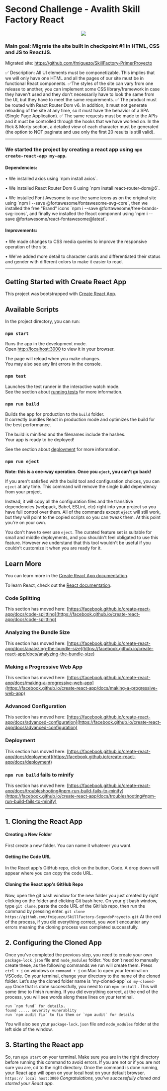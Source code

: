 # Second Challenge - Avalith Skill Factory React

<p align="center">
  <img src="https://github.com/fmiguezo/SkillFactory-PrimerProyecto/blob/master/img/gifreadme.gif">
</p>

### Main goal: Migrate the site built in checkpoint #1 in HTML, CSS and JS to ReactJS.

Migrated site: https://github.com/fmiguezo/SkillFactory-PrimerProyecto

:white_check_mark: Description: All UI elements must be componetizable. This implies that we will only have one HTML and all the pages of our site must be in functional React components.
:white_check_mark:The styles of the site can vary from one release to another, you can implement some CSS library/framework in case they haven't used and they don't necessarily have to look the same from the UI, but they have to meet the same requirements.
:white_check_mark: The product must be routed with React Router Dom v6. In addition, it must not generate reloading of the site at any time, so it must have the behavior of a SPA (Single Page Application).
:white_check_mark: The same requests must be made to the APIs and it must be controlled through the hooks that we have worked on.
In the Rick & Morty section, a detailed view of each character must be generated (the option to NOT paginate and use only the first 20 results is still valid).

<hr>

### We started the project by creating a react app using `npx create-react-app my-app`.

#### Dependencies:

<p>• We installed axios using `npm install axios`.</p>
<p>• We installed React Router Dom 6 using `npm install react-router-dom@6`.</p>
<p>• We installed Font Awesome to use the same icons as on the original site using `npm i --save @fortawesome/fontawesome-svg-core`, then we installed the free "Brand" icons `npm i --save @fortawesome/free-brands-svg-icons`, and finally we installed the React component using `npm i --save @fortawesome/react-fontawesome@latest`.</p>

#### Improvements:

<p>• We made changes to CSS media queries to improve the responsive operation of the site.</p>
<p>• We've added more detail to character cards and differentiated their status and gender with different colors to make it easier to read.</p>

<hr>

## Getting Started with Create React App

This project was bootstrapped with [Create React App](https://github.com/facebook/create-react-app).

## Available Scripts

In the project directory, you can run:

### `npm start`

Runs the app in the development mode.\
Open [http://localhost:3000](http://localhost:3000) to view it in your browser.

The page will reload when you make changes.\
You may also see any lint errors in the console.

### `npm test`

Launches the test runner in the interactive watch mode.\
See the section about [running tests](https://facebook.github.io/create-react-app/docs/running-tests) for more information.

### `npm run build`

Builds the app for production to the `build` folder.\
It correctly bundles React in production mode and optimizes the build for the best performance.

The build is minified and the filenames include the hashes.\
Your app is ready to be deployed!

See the section about [deployment](https://facebook.github.io/create-react-app/docs/deployment) for more information.

### `npm run eject`

**Note: this is a one-way operation. Once you `eject`, you can't go back!**

If you aren't satisfied with the build tool and configuration choices, you can `eject` at any time. This command will remove the single build dependency from your project.

Instead, it will copy all the configuration files and the transitive dependencies (webpack, Babel, ESLint, etc) right into your project so you have full control over them. All of the commands except `eject` will still work, but they will point to the copied scripts so you can tweak them. At this point you're on your own.

You don't have to ever use `eject`. The curated feature set is suitable for small and middle deployments, and you shouldn't feel obligated to use this feature. However we understand that this tool wouldn't be useful if you couldn't customize it when you are ready for it.

## Learn More

You can learn more in the [Create React App documentation](https://facebook.github.io/create-react-app/docs/getting-started).

To learn React, check out the [React documentation](https://reactjs.org/).

### Code Splitting

This section has moved here: [https://facebook.github.io/create-react-app/docs/code-splitting](https://facebook.github.io/create-react-app/docs/code-splitting)

### Analyzing the Bundle Size

This section has moved here: [https://facebook.github.io/create-react-app/docs/analyzing-the-bundle-size](https://facebook.github.io/create-react-app/docs/analyzing-the-bundle-size)

### Making a Progressive Web App

This section has moved here: [https://facebook.github.io/create-react-app/docs/making-a-progressive-web-app](https://facebook.github.io/create-react-app/docs/making-a-progressive-web-app)

### Advanced Configuration

This section has moved here: [https://facebook.github.io/create-react-app/docs/advanced-configuration](https://facebook.github.io/create-react-app/docs/advanced-configuration)

### Deployment

This section has moved here: [https://facebook.github.io/create-react-app/docs/deployment](https://facebook.github.io/create-react-app/docs/deployment)

### `npm run build` fails to minify

This section has moved here: [https://facebook.github.io/create-react-app/docs/troubleshooting#npm-run-build-fails-to-minify](https://facebook.github.io/create-react-app/docs/troubleshooting#npm-run-build-fails-to-minify)

<hr>

## 1. Cloning the React App

#### Creating a New Folder

First create a new folder. You can name it whatever you want.

#### Getting the Code URL

In the React app's GitHub repo, click on the button, Code. A drop down will appear where you can copy the code URL.

#### Cloning the React app's GitHub Repo

Now, open the git bash window for the new folder you just created by right clicking on the folder and clicking Git bash here.
On your git bash window, type `git clone`, paste the code URL of the GitHub repo, then run the command by pressing enter.
`git clone https://github.com/fmiguezo/SkillFactory-SegundoProyecto.git`
At the end of the process, if you did everything correct, you won't encounter any errors meaning the cloning process was completed successfully.

## 2. Configuring the Cloned App

Once you’ve completed the previous step, you need to create your own `package-lock.json` file and `node_modules` folder. You don’t need to manually create these, as the following commands we run will create them.
Press `ctrl + j` on windows or `command + j` on Mac to open your terminal on VSCode.
On your terminal, change your directory to the name of the cloned folder.
Let’s say the cloned folder name is ‘my-cloned-app’
`cd my-cloned-app`
Once that is done successfully, you need to run `npm install` . This will some time to finish running.
If you did everything correct, at the end of the process, you will see words along these lines on your terminal.

```
run `npm fund` for details.
found ..... severity vunerablity
run `npm audit fix` to fix them or `npm audit` for details
```

You will also see your `package-lock.json` file and `node_modules` folder at the left side of the window.

## 3. Starting the React app

So, run `npm start` on your terminal.
Make sure you are in the right directory before running this command to avoid errors.
If you are not or if you are not sure you are, cd to the right directory.
Once the command is done running, your React app will open on your local host on your default browser.
`https:// local host:3000`
_Congratulations, you've successfully cloned and started your React app._
